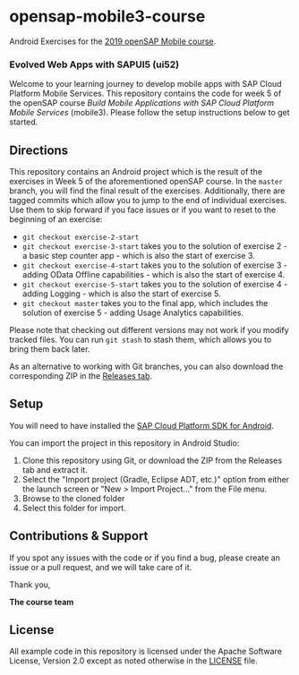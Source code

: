 # opensap-mobile3-course
Android Exercises for the [2019 openSAP Mobile course](https://open.sap.com/courses/mobile3).

### Evolved Web Apps with SAPUI5 (ui52)

Welcome to your learning journey to develop mobile apps with SAP Cloud Platform Mobile Services. This repository contains the code for week 5 of the openSAP course *Build Mobile Applications with SAP Cloud Platform Mobile Services* (mobile3).
Please follow the setup instructions below to get started.

## Directions

This repository contains an Android project which is the result of the exercises in Week 5 of the aforementioned openSAP course. In the `master` branch, you will find the final result of the exercises. Additionally, there are tagged commits which allow you to jump to the end of individual exercises. Use them to skip forward if you face issues or if you want to reset to the beginning of an exercise:

* `git checkout exercise-2-start`
* `git checkout exercise-3-start` takes you to the solution of exercise 2 - a basic step counter app - which is also the start of exercise 3.
* `git checkout exercise-4-start` takes you to the solution of exercise 3 - adding OData Offline capabilities - which is also the start of exercise 4.
* `git checkout exercise-5-start` takes you to the solution of exercise 4 - adding Logging  - which is also the start of exercise 5.
* `git checkout master` takes you to the final app, which includes the solution of exercise 5 - adding Usage Analytics capabilities.

Please note that checking out different versions may not work if you modify tracked files. You can run `git stash` to stash them, which allows you to bring them back later.

As an alternative to working with Git branches, you can also download the corresponding ZIP in the [Releases tab](../../releases).

## Setup

You will need to have installed the [SAP Cloud Platform SDK for Android](https://www.sap.com/developer/trials-downloads/additional-downloads/sap-cloud-platform-sdk-for-android-15508.html).

You can import the project in this repository in Android Studio:

1. Clone this repository using Git, or download the ZIP from the Releases tab and extract it.
2. Select the "Import project (Gradle, Eclipse ADT, etc.)" option from either the launch screen or "New > Import Project..." from the File menu.
3. Browse to the cloned folder
4. Select this folder for import.

## Contributions & Support

If you spot any issues with the code or if you find a bug, please create an issue or a pull request, and we will take care of it.

Thank you,

**The course team**

## License

All example code in this repository is licensed under the Apache Software License, Version 2.0 except as noted otherwise in the [LICENSE](LICENSE) file.
